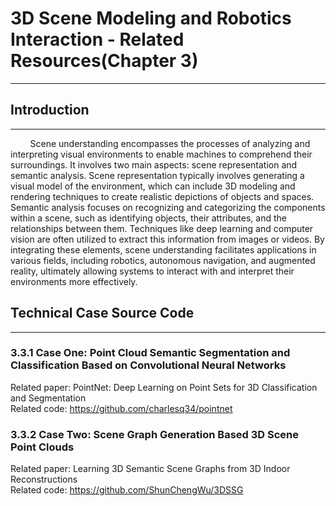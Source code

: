 
# 3D Scene Modeling and Robotics Interaction - Related Resources(Chapter 3)
**************************


## Introduction
**************************
&nbsp;&nbsp;&nbsp;&nbsp;&nbsp;&nbsp;&nbsp;&nbsp;Scene understanding encompasses the processes of analyzing and interpreting visual environments to enable machines to comprehend their surroundings. It involves two main aspects: scene representation and semantic analysis. Scene representation typically involves generating a visual model of the environment, which can include 3D modeling and rendering techniques to create realistic depictions of objects and spaces. Semantic analysis focuses on recognizing and categorizing the components within a scene, such as identifying objects, their attributes, and the relationships between them. Techniques like deep learning and computer vision are often utilized to extract this information from images or videos. By integrating these elements, scene understanding facilitates applications in various fields, including robotics, autonomous navigation, and augmented reality, ultimately allowing systems to interact with and interpret their environments more effectively.

## Technical Case Source Code
**************************

### 3.3.1 Case One: Point Cloud Semantic Segmentation and Classification Based on Convolutional Neural Networks  
Related paper: PointNet: Deep Learning on Point Sets for 3D Classification and Segmentation  <br>
Related code: https://github.com/charlesq34/pointnet

### 3.3.2 Case Two: Scene Graph Generation Based 3D Scene Point Clouds
Related paper: Learning 3D Semantic Scene Graphs from 3D Indoor Reconstructions  <br>
Related code: https://github.com/ShunChengWu/3DSSG

